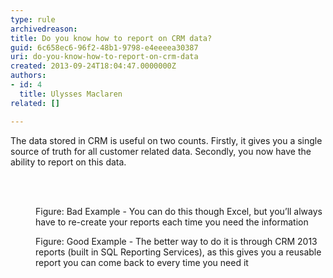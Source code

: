```yaml
---
type: rule
archivedreason: 
title: Do you know how to report on CRM data?
guid: 6c658ec6-96f2-48b1-9798-e4eeeea30387
uri: do-you-know-how-to-report-on-crm-data
created: 2013-09-24T18:04:47.0000000Z
authors:
- id: 4
  title: Ulysses Maclaren
related: []

---
```



<p>The data stored in CRM is useful on two counts. Firstly, it gives you a single source of truth for all customer related data. Secondly, you now have the ability to report on this data.</p>
<br><excerpt class='endintro'></excerpt><br>
<dl class="badImage"><dt>
      <img src="/Communication/RulesToBetterCRMForUsers/PublishingImages/report-crm-bad.jpg" alt="" />
   </dt><dd>Figure&#58; Bad Example - You can do this though Excel, but you’ll always have to re-create your reports each time you need the information</dd></dl>
<dl class="goodImage">
   <dt>
      <img src="/Communication/RulesToBetterCRMForUsers/PublishingImages/report-crm-good.jpg" alt="" />
   </dt><dd>Figure&#58; Good Example - The better way to do it is through CRM 2013&#160;​reports (built in SQL Reporting Services), as this gives you a reusable report you can come back to every time you need it​</dd></dl>


